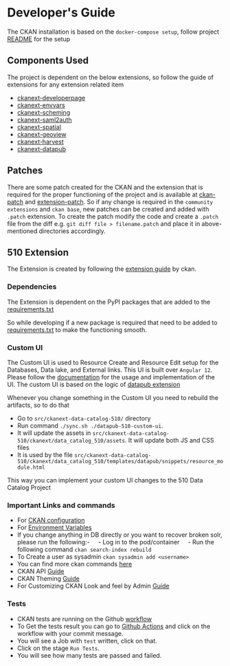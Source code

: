 # Developer's Guide

The CKAN installation is based on the `docker-compose setup`, follow project [README](../README.md) for the setup

## Components Used

The project is dependent on the below extensions, so follow the guide of extensions for any extension related item

- [ckanext-developerpage](https://github.com/datopian/ckanext-developerpage.git)
- [ckanext-envvars](https://github.com/okfn/ckanext-envvars.git)
- [ckanext-scheming](https://github.com/ckan/ckanext-scheming.git)
- [ckanext-saml2auth](https://github.com/keitaroinc/ckanext-saml2auth.git)
- [ckanext-spatial](https://github.com/ckan/ckanext-spatial.git)
- [ckanext-geoview](https://github.com/ckan/ckanext-geoview.git)
- [ckanext-harvest](https://github.com/ckan/ckanext-harvest.git)
- [ckanext-datapub](https://github.com/datopian/ckanext-datapub)

## Patches

There are some patch created for the CKAN and the extension that is required for the proper functioning of the project and is available at [ckan-patch](../ckan-build/ckan-service/patches) and [extension-patch](../ckan-build/ckan-service/patch_extensions). So if any change is required in the `community extensions` and `ckan base`, new patches can be created and added with `.patch` extension. To create the patch modify the code and create a `.patch` file from the diff
e.g. `git diff file > filename.patch` and place it in above-mentioned directories accordingly.

## 510 Extension

The Extension is created by following the [extension guide](https://docs.ckan.org/en/2.9/extensions/index.html) by ckan.

### Dependencies

The Extension is dependent on the PyPI packages that are added to the [requirements.txt](../src/ckanext-data-catalog-510/requirements.txt)

So while developing if a new package is required that need to be added to [requirements.txt](../src/ckanext-data-catalog-510/requirements.txt) to make the functioning smooth.

### Custom UI

The Custom UI is used to Resource Create and Resource Edit setup for the Databases, Data lake, and External links. This UI is built over `Angular 12`. Please follow the [documentation](../src/ckanext-data-catalog-510/datapub-510-custom-ui/README.md) for the usage and implementation of the UI.
The custom UI is based on the logic of [datapub extension](https://github.com/datopian/ckanext-datapub)

Whenever you change something in the Custom UI you need to rebuild the artifacts, so to do that

- Go to `src/ckanext-data-catalog-510/` directory
- Run command `./sync.sh ./datapub-510-custom-ui`.
- It will update the assets in `src/ckanext-data-catalog-510/ckanext/data_catalog_510/assets`. It will update both JS and CSS files
- It is used by the file `src/ckanext-data-catalog-510/ckanext/data_catalog_510/templates/datapub/snippets/resource_module.html`

This way you can implement your custom UI changes to the 510 Data Catalog Project

### Important Links and commands

- For [CKAN configuration](https://docs.ckan.org/en/2.9/maintaining/configuration.html)
- For [Environment Variables](https://github.com/okfn/ckanext-envvars/blob/master/README.rst)
- If you change anything in DB directly or you want to recover broken solr, please run the following:-
      - Log in to the pod/container
      - Run the following command `ckan search-index rebuild`
- To Create a user as sysadmin `ckan sysadmin add <username>`
- You can find more ckan commands [here](https://docs.ckan.org/en/2.9/maintaining/cli.html)
- CKAN API [Guide](https://docs.ckan.org/en/2.9/api/index.html)
- CKAN Theming [Guide](https://docs.ckan.org/en/2.9/theming/index.html)
- For Customizing CKAN Look and feel by Admin [Guide](https://docs.ckan.org/en/2.9/sysadmin-guide.html#customizing-look-and-feel)

### Tests

- CKAN tests are running on the Github [workflow](../.github/workflows/main.yml)
- To Get the tests result you can go to [Github Actions](https://github.com/rodekruis/510-data-catalog/actions) and click on the workflow with your commit message.
- You will see a Job with `test` written, click on that.
- Click on the stage `Run Tests`.
- You will see how many tests are passed and failed.
